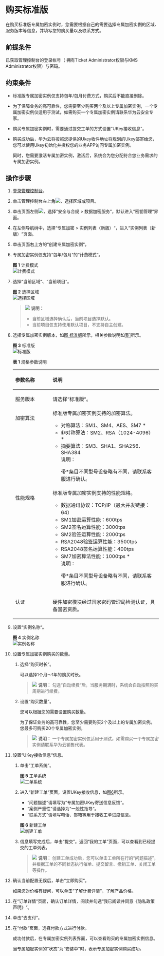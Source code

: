 # 购买标准版<a name="dew_01_0145"></a>

在购买标准版专属加密实例时，您需要根据自己的需要选择专属加密实例的区域、服务版本等信息，并填写您的购买量以及联系方式。

## 前提条件<a name="zh-cn_topic_0112991624_section33620785174650"></a>

已获取管理控制台的登录帐号（ 拥有Ticket Administrator权限与KMS Administrator权限）与密码。

## 约束条件<a name="zh-cn_topic_0112991624_section16923143313476"></a>

-   标准版专属加密实例仅支持包年/包月付费方式，购买后不能直接删除。
-   为了保障业务的高可靠性，您需要至少购买两个及以上专属加密实例，一个专属加密实例仅适用于测试，如需购买一个专属加密实例请联系华为云安全专家。
-   购买专属加密实例时，需要通过提交工单的方式设置“UKey接收信息“。
-   购买成功后，华为云将按照您提供的Ukey收件地址将规划的Ukey邮寄给您，您可以使用Ukey初始化并授权您的业务APP访问专属加密实例。

    同时，您需要激活专属加密实例，激活后，系统会为您分配符合您业务需求的专属加密实例。

## 操作步骤<a name="zh-cn_topic_0112991624_section14817088174650"></a>

1.  [登录管理控制台](https://console.huaweicloud.com)。
2.  单击管理控制台左上角![](figures/icon_region-18.png)，选择区域或项目。
3.  单击页面左侧![](figures/icon-servicelist-19.png)，选择“安全与合规  \>  数据加密服务“，默认进入“密钥管理“界面。
4.  在左侧导航树中，选择“专属加密 \> 实例列表（新版）“，进入“实例列表（新版）“页面。
5.  单击页面右上方的“创建专属加密实例“。
6.  专属加密实例仅支持“包年/包月“的“计费模式“。

    **图 1**  计费模式<a name="zh-cn_topic_0112991624_fig821418216569"></a>  
    ![](figures/计费模式.png "计费模式")

7.  选择“当前区域“、“当前项目“。

    **图 2**  选择区域<a name="zh-cn_topic_0112991624_fig0273738576"></a>  
    ![](figures/选择区域.png "选择区域")

    >![](public_sys-resources/icon-note.gif) **说明：** 
    >-   当前区域选择确认后，当前项目选择默认。
    >-   当前项目仅支持使用默认项目，不支持自主创建。

8.  选择专属加密实例版本，如[图 标准版](#zh-cn_topic_0112991624_fig145739181978)所示，相关参数说明如[表1](#zh-cn_topic_0112991624_table4295843716304)所示。

    **图 3**  标准版<a name="zh-cn_topic_0112991624_fig145739181978"></a>  
    ![](figures/标准版.png "标准版")

    **表 1**  规格参数说明

    <a name="zh-cn_topic_0112991624_table4295843716304"></a>
    <table><thead align="left"><tr id="zh-cn_topic_0112991624_row4338993216304"><th class="cellrowborder" valign="top" width="25.61%" id="mcps1.2.3.1.1"><p id="zh-cn_topic_0112991624_p2492361616304"><a name="zh-cn_topic_0112991624_p2492361616304"></a><a name="zh-cn_topic_0112991624_p2492361616304"></a>参数名称</p>
    </th>
    <th class="cellrowborder" valign="top" width="74.39%" id="mcps1.2.3.1.2"><p id="zh-cn_topic_0112991624_p554697916304"><a name="zh-cn_topic_0112991624_p554697916304"></a><a name="zh-cn_topic_0112991624_p554697916304"></a>说明</p>
    </th>
    </tr>
    </thead>
    <tbody><tr id="zh-cn_topic_0112991624_row16129226299"><td class="cellrowborder" valign="top" width="25.61%" headers="mcps1.2.3.1.1 "><p id="zh-cn_topic_0112991624_p612911269911"><a name="zh-cn_topic_0112991624_p612911269911"></a><a name="zh-cn_topic_0112991624_p612911269911"></a>服务版本</p>
    </td>
    <td class="cellrowborder" valign="top" width="74.39%" headers="mcps1.2.3.1.2 "><p id="zh-cn_topic_0112991624_p91291926499"><a name="zh-cn_topic_0112991624_p91291926499"></a><a name="zh-cn_topic_0112991624_p91291926499"></a>请选择<span class="parmvalue" id="zh-cn_topic_0112991624_parmvalue56148161218"><a name="zh-cn_topic_0112991624_parmvalue56148161218"></a><a name="zh-cn_topic_0112991624_parmvalue56148161218"></a>“标准版”</span>。</p>
    </td>
    </tr>
    <tr id="zh-cn_topic_0112991624_row16837105815489"><td class="cellrowborder" valign="top" width="25.61%" headers="mcps1.2.3.1.1 "><p id="zh-cn_topic_0112991624_p11838165817485"><a name="zh-cn_topic_0112991624_p11838165817485"></a><a name="zh-cn_topic_0112991624_p11838165817485"></a>加密算法</p>
    </td>
    <td class="cellrowborder" valign="top" width="74.39%" headers="mcps1.2.3.1.2 "><div class="p" id="zh-cn_topic_0112991624_p483815814484"><a name="zh-cn_topic_0112991624_p483815814484"></a><a name="zh-cn_topic_0112991624_p483815814484"></a>标准版专属加密实例支持的加密算法。<a name="zh-cn_topic_0112991624_ul15751103972614"></a><a name="zh-cn_topic_0112991624_ul15751103972614"></a><ul id="zh-cn_topic_0112991624_ul15751103972614"><li>对称算法：SM1、SM4、AES、SM7 *</li><li>非对称算法：SM2、RSA（1024-4096）*</li><li>摘要算法：SM3、SHA1、SHA256、SHA384<div class="note" id="zh-cn_topic_0112991624_note12137918184611"><a name="zh-cn_topic_0112991624_note12137918184611"></a><a name="zh-cn_topic_0112991624_note12137918184611"></a><span class="notetitle"> 说明： </span><div class="notebody"><p id="zh-cn_topic_0112991624_p131391018164618"><a name="zh-cn_topic_0112991624_p131391018164618"></a><a name="zh-cn_topic_0112991624_p131391018164618"></a>带*条目不同型号设备略有不同，请联系客服进行确认。</p>
    </div></div>
    </li></ul>
    </div>
    </td>
    </tr>
    <tr id="zh-cn_topic_0112991624_row2550998316304"><td class="cellrowborder" valign="top" width="25.61%" headers="mcps1.2.3.1.1 "><p id="zh-cn_topic_0112991624_p5304271416304"><a name="zh-cn_topic_0112991624_p5304271416304"></a><a name="zh-cn_topic_0112991624_p5304271416304"></a>性能规格</p>
    </td>
    <td class="cellrowborder" valign="top" width="74.39%" headers="mcps1.2.3.1.2 "><div class="p" id="zh-cn_topic_0112991624_p149258216304"><a name="zh-cn_topic_0112991624_p149258216304"></a><a name="zh-cn_topic_0112991624_p149258216304"></a>标准版专属加密实例支持的性能规格。<a name="zh-cn_topic_0112991624_ul178132254264"></a><a name="zh-cn_topic_0112991624_ul178132254264"></a><ul id="zh-cn_topic_0112991624_ul178132254264"><li>数据通讯协议：TCP/IP（最大并发链接：64）</li><li>SM1加密运算性能：600tps</li><li>SM2签名运算性能：3000tps</li><li>SM2验签运算性能：2000tps</li><li>RSA2048验签运算性能：3500tps</li><li>RSA2048签名运算性能：400tps</li><li>SM7加密算法性能：1000tps *<div class="note" id="zh-cn_topic_0112991624_note14271755184511"><a name="zh-cn_topic_0112991624_note14271755184511"></a><a name="zh-cn_topic_0112991624_note14271755184511"></a><span class="notetitle"> 说明： </span><div class="notebody"><p id="zh-cn_topic_0112991624_zh-cn_topic_0112991624_p131391018164618"><a name="zh-cn_topic_0112991624_zh-cn_topic_0112991624_p131391018164618"></a><a name="zh-cn_topic_0112991624_zh-cn_topic_0112991624_p131391018164618"></a>带*条目不同型号设备略有不同，请联系客服进行确认。</p>
    </div></div>
    </li></ul>
    </div>
    </td>
    </tr>
    <tr id="row18470161031417"><td class="cellrowborder" valign="top" width="25.61%" headers="mcps1.2.3.1.1 "><p id="p84709104144"><a name="p84709104144"></a><a name="p84709104144"></a>认证</p>
    </td>
    <td class="cellrowborder" valign="top" width="74.39%" headers="mcps1.2.3.1.2 "><p id="p347061031412"><a name="p347061031412"></a><a name="p347061031412"></a>硬件加密模块经过国家密码管理局检测认证，具备国密资质。</p>
    </td>
    </tr>
    </tbody>
    </table>

9.  设置“实例名称“。

    **图 4**  实例名称<a name="fig16861124213816"></a>  
    ![](figures/实例名称.png "实例名称")

10. 设置专属加密实例购买的数量。
    1.  选择“购买时长“。

        可以选择1个月～1年的购买时长。

        >![](public_sys-resources/icon-note.gif) **说明：** 
        >勾选“自动续费“后，当服务期满时，系统会自动按照购买周期进行续费。

    2.  设置“购买数量“。

        您可以根据您的需要设置购买数量。

        为了保证业务的高可靠性，您至少需要购买2个及以上的专属加密实例。您最多可购买20个专属加密实例。

        >![](public_sys-resources/icon-note.gif) **说明：** 
        >一个专属加密实例仅适用于测试，如需购买一个专属加密实例请联系华为云销售代表。

11. 设置“UKey接收信息“信息。
    1.  单击“工单系统“。

        **图 5**  工单系统<a name="zh-cn_topic_0112991624_fig1476619215577"></a>  
        ![](figures/工单系统.png "工单系统")

    2.  进入“新建工单“页面，设置UKey接收信息，如[图6](#zh-cn_topic_0112991624_fig3767122105720)所示。

        -   “问题描述“请填写为“专属加密UKey寄送信息反馈“。
        -   “案例严重性“请选择为“一般性指导“。
        -   “联系方式“请填写电话、邮箱等用于接收工单进度信息。

        **图 6**  新建工单<a name="zh-cn_topic_0112991624_fig3767122105720"></a>  
        ![](figures/新建工单.png "新建工单")

    3.  信息填写完成后，单击“提交”。返回“我的工单”页面，可以查看到已经提交的工单列表。

        >![](public_sys-resources/icon-note.gif) **说明：** 
        >创建工单成功后，您可以单击工单所在行的“问题描述”，并根据工单的不同状态执行催单、提交留言、撤销工单、关闭工单等操作。

12. 确认当前配置无误后，单击“立即购买“。

    如果您对价格有疑问，可以单击“了解计费详情“，了解产品价格。

13. 在“订单详情“页面，确认订单详情，阅读并勾选“我已阅读并同意《隐私政策声明》“。
14. 单击“去支付“。
15. 在“付款“页面，选择付款方式进行付款。

    成功付款后，在专属加密实例列表界面，可以查看购买的专属加密实例信息。

    当专属加密实例的“状态“为“安装中“时，表示专属加密实例购买成功。

